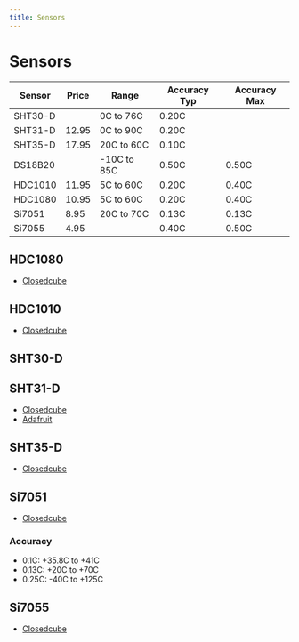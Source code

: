 ```yaml
---
title: Sensors
---
```


# Sensors

| Sensor  | Price |  Range      | Accuracy Typ | Accuracy Max |
| ------- | ----- | ----------- | -------------- | ------------ |
| SHT30-D |       |   0C to 76C |  0.20C        |         |
| SHT31-D | 12.95 |   0C to 90C |  0.20C        |         | 
| SHT35-D | 17.95 |  20C to 60C |  0.10C        |         |
| DS18B20 |       | -10C to 85C |  0.50C        |  0.50C  |
| HDC1010 | 11.95 |   5C to 60C |  0.20C        |  0.40C  |
| HDC1080 | 10.95 |   5C to 60C |  0.20C        |  0.40C  |
| Si7051  |  8.95 |  20C to 70C |  0.13C        |  0.13C  |
| Si7055  |  4.95 |             |  0.40C        |  0.50C  |

## HDC1080

* [Closedcube](https://www.tindie.com/products/closedcube/hdc1080-high-accuracy-humiditytemperature-sensor/)

## HDC1010

* [Closedcube](https://www.tindie.com/products/closedcube/hdc1010-high-accuracy-humiditytemperature-sensor/)

## SHT30-D


## SHT31-D

* [Closedcube](https://www.tindie.com/products/closedcube/sht31-d-digital-humidity-and-temperature-sensor/)
* [Adafruit](https://www.adafruit.com/product/2857)

## SHT35-D

* [Closedcube](https://www.tindie.com/products/closedcube/sht35-d-digital-humidity-and-temperature-sensor/)

## Si7051

* [Closedcube](https://www.tindie.com/products/closedcube/si7051-01c-max-digital-temperature-sensor/)

### Accuracy

* 0.1C:  +35.8C to +41C
* 0.13C: +20C to +70C
* 0.25C: -40C to +125C

## Si7055

* [Closedcube](https://www.tindie.com/products/closedcube/si7055-05c-max-digital-temperature-sensor/)

